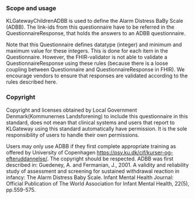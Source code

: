 ### Scope and usage
KLGatewayChildrenADBB is used to define the Alarm Distress BaBy Scale (ADBB). The link-ids from this questionnaire have to be referred in the QuestionnaireResponse, that holds the answers to an ADBB questionnaire.

Note that this Questionnaire defines datatype (integer) and minimum and maximum value for these integers. This is done for each item in the Questionnaire. However, the FHIR-validator is not able to validate a QuestionnaireResponse using these rules (because there is a loose coupling between Questionnaire and QuestionnaireResponse in FHIR). We encourage vendors to ensure that responses are validated according to the rules described here.

### Copyright
Copyright and licenses obtained by Local Government Denmark(Kommunernes Landsforening) to include this questionnaire in this standard, does not mean that clinical systems and users that report to KLGateway using this standard automatically have permission. It is the sole responsibility of users to handle their own permissions.

Users may only use ADBB if they first complete appropriate training as offered by University of Copenhagen https://psy.ku.dk/cif/kurser-og-efteruddannelse/. The copyright should be respected. ADBB was first described in: Guedeney, A. and Fermanian, J., 2001. A validity and reliability study of assessment and screening for sustained withdrawal reaction in infancy: The Alarm Distress Baby Scale. Infant Mental Health Journal: Official Publication of The World Association for Infant Mental Health, 22(5), pp.559-575.

